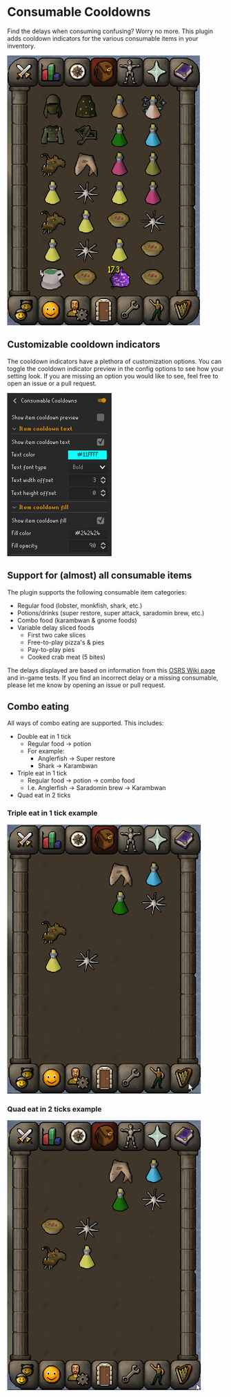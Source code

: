 # Consumable Cooldowns

Find the delays when consuming confusing? Worry no more. This plugin adds cooldown indicators for the various consumable items in your inventory.

![Consumable cooldown indicators example](img/cooldown-indicators-example.gif)

## Customizable cooldown indicators
The cooldown indicators have a plethora of customization options. You can toggle the cooldown indicator preview in the config options to see how your setting look. If you are missing an option you would like to see, feel free to open an issue or a pull request.

![Config example](img/config-example.png)

## Support for (almost) all consumable items
The plugin supports the following consumable item categories:
- Regular food (lobster, monkfish, shark, etc.)
- Potions/drinks (super restore, super attack, saradomin brew, etc.)
- Combo food (karambwan & gnome foods)
- Variable delay sliced foods
  - First two cake slices
  - Free-to-play pizza's & pies
  - Pay-to-play pies
  - Cooked crab meat (5 bites)

The delays displayed are based on information from this [OSRS Wiki page](https://oldschool.runescape.wiki/w/Food/Fast_foods) and in-game tests. If you find an incorrect delay or a missing consumable, please let me know by opening an issue or pull request.

## Combo eating
All ways of combo eating are supported. This includes:
- Double eat in 1 tick
  - Regular food -> potion
  - For example:
    - Anglerfish -> Super restore
    - Shark -> Karambwan
- Triple eat in 1 tick 
  - Regular food -> potion -> combo food
  - I.e. Anglerfish -> Saradomin brew -> Karambwan
- Quad eat in 2 ticks

### Triple eat in 1 tick example

![Triple eat example](img/triple-eat-example.gif)

### Quad eat in 2 ticks example

![Quad eat example](img/quad-eat-on-2-ticks-example.gif)
